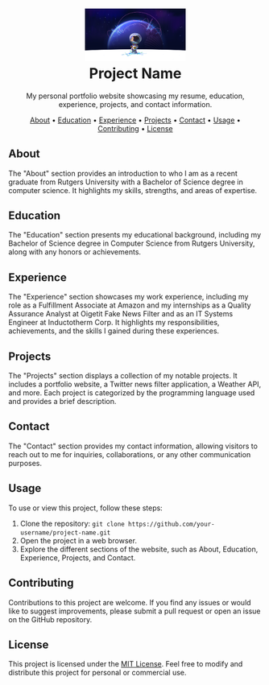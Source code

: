 <h1 align="center">
  <img src="project-logo.png" alt="Project Logo" width="200">
  <br>
  Project Name
</h1>

<p align="center">My personal portfolio website showcasing my resume, education, experience, projects, and contact information.</p>

<p align="center">
  <a href="#about">About</a> •
  <a href="#education">Education</a> •
  <a href="#experience">Experience</a> •
  <a href="#projects">Projects</a> •
  <a href="#contact">Contact</a> •
  <a href="#usage">Usage</a> •
  <a href="#contributing">Contributing</a> •
  <a href="#license">License</a>
</p>

## About

The "About" section provides an introduction to who I am as a recent graduate from Rutgers University with a Bachelor of Science degree in computer science. It highlights my skills, strengths, and areas of expertise.

## Education

The "Education" section presents my educational background, including my Bachelor of Science degree in Computer Science from Rutgers University, along with any honors or achievements.

## Experience

The "Experience" section showcases my work experience, including my role as a Fulfillment Associate at Amazon and my internships as a Quality Assurance Analyst at Oigetit Fake News Filter and as an IT Systems Engineer at Inductotherm Corp. It highlights my responsibilities, achievements, and the skills I gained during these experiences.

## Projects

The "Projects" section displays a collection of my notable projects. It includes a portfolio website, a Twitter news filter application, a Weather API, and more. Each project is categorized by the programming language used and provides a brief description.

## Contact

The "Contact" section provides my contact information, allowing visitors to reach out to me for inquiries, collaborations, or any other communication purposes.

## Usage

To use or view this project, follow these steps:

1. Clone the repository: `git clone https://github.com/your-username/project-name.git`
2. Open the project in a web browser.
3. Explore the different sections of the website, such as About, Education, Experience, Projects, and Contact.

## Contributing

Contributions to this project are welcome. If you find any issues or would like to suggest improvements, please submit a pull request or open an issue on the GitHub repository.

## License

This project is licensed under the [MIT License](LICENSE.md). Feel free to modify and distribute this project for personal or commercial use.

